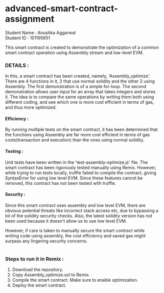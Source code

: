 # advanced-smart-contract-assignment
Student Name : Anushka Aggarwal<br>
Student ID : 101195651

This smart contract is created to demonstrate the optimization of a common smart contract operation using Assembly stream and low-level EVM.
<br>
### DETAILS :<br>
In this, a smart contract has been created, namely, 'Assembly_optimize'. There are 4 functions in it, 2 that use normal solidity and the other 2 using Assembly. The first demonstration is of a simple for-loop. The second demonstration allows user input for an array that takes integers and stores it. The idea is to compare the same operations by writing them both using different coding, and see which one is more cost efficient in terms of gas, and thus more optimized.

#### Efficiency :<br>
By running multiple tests on the smart contract, it has been determined that the functions using Assembly are far more cost efficient in terms of gas costs(transaction and execution) than the ones using normal solidity. 

#### Testing :<br>
Unit tests have been written in the 'test-assembly-optimize.js' file. The smart contract has been rigorously tested manually using Remix. However, while trying to run tests locally, truffle failed to compile the contract, giving SyntaxError for using low level EVM. Since these features cannot be removed, this contract has not been tested with truffle.

#### Security :<br>
Since this smart contract uses assembly and low level EVM, there are obvious potential threats like incorrect stack access etc, due to bypassing a lot of the solidity security checks. Also, the latest solidity version has not been used because it doesn't allow us to use low level EVM.

 However, if care is taken to manually secure the smart contract while writing code using assembly, the cost efficiency and saved gas might surpass any lingering security concerns.
<br><br>
### Steps to run it in Remix :<br>
1. Download the repository.
2. Copy Assembly_optimize.sol to Remix.
3. Compile the smart contract. Make sure to enable optimization.
4. Deploy the smart contract.
